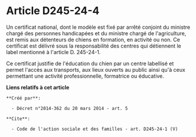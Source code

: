 # Article D245-24-4

Un certificat national, dont le modèle est fixé par arrêté conjoint du ministre chargé des personnes handicapées et du
ministre chargé de l'agriculture, est remis aux détenteurs de chiens en formation, en activité ou non. Ce certificat est
délivré sous la responsabilité des centres qui détiennent le label mentionné à l'article D. 245-24-1. 

Ce certificat justifie de l'éducation du chien par un centre labellisé et permet l'accès aux transports, aux lieux ouverts au
public ainsi qu'à ceux permettant une activité professionnelle, formatrice ou éducative.

**Liens relatifs à cet article**

	**Créé par**:

	  - Décret n°2014-362 du 20 mars 2014 - art. 5

	**Cite**:

	  - Code de l'action sociale et des familles - art. D245-24-1 (V)

